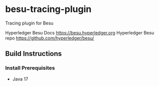 # besu-tracing-plugin

Tracing plugin for Besu

Hyperledger Besu Docs https://besu.hyperledger.org
Hyperledger Besu repo https://github.com/hyperledger/besu/

## Build Instructions

### Install Prerequisites

* Java 17
